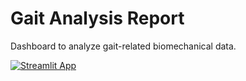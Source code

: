 # Gait Analysis Report

Dashboard to analyze gait-related biomechanical data.

[![Streamlit App](https://static.streamlit.io/badges/streamlit_badge_black_white.svg)](https://gaitreport.streamlit.app)
